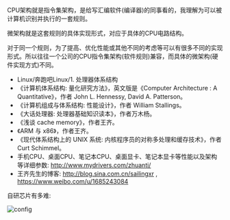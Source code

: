 CPU架构就是指令集架构，是给写汇编软件(编译器)的同事看的，我理解为可以被计算机识别并执行的一套规则。

微架构就是这套规则的具体实现形式，对应于具体的CPU电路结构。

对于同一个规则，为了提高、优化性能或其他不同的考虑等可以有很多不同的实现形式。所以往往一个公司的CPU指令集架构(软件规则)兼容，而具体的微架构(硬件实现方式)不同。



- Linux/奔跑吧Linux/1. 处理器体系结构
- 《计算机体系结构: 量化研究方法》，英文版是《Computer Architecture : A Quantitative》，作者 John L. Hennessy, David A. Patterson。
- 《计算机组成与体系结构: 性能设计》，作者 William Stallings。
- 《大话处理器: 处理器基础知识读本》，作者万木杨。
- 《浅谈 cache memory》，作者王齐。
- 《ARM 与 x86》，作者王齐。
- 《现代体系结构上的 UNIX 系统: 内核程序员的对称多处理和缓存技术》，作者Curt Schimmel。
- 手机CPU、桌面CPU、笔记本CPU、桌面显卡、笔记本显卡等性能以及架构等详细参数: http://www.mydrivers.com/zhuanti/
- 王齐先生的博客: http://blog.sina.com.cn/sailingxr , https://www.weibo.com/u/1685243084

自研芯片有多难:

![config](images/IMG_5462.JPG)